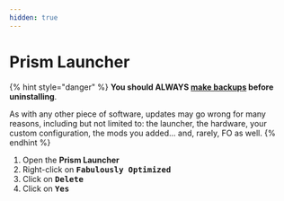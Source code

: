 ```yaml
---
hidden: true
---
```


# Prism Launcher

{% hint style="danger" %}
**You should ALWAYS [make backups](../backup/prism-launcher.md) before uninstalling**.

As with any other piece of software, updates may go wrong for many reasons, including but not limited to: the launcher, the hardware, your custom configuration, the mods you added... and, rarely, FO as well.
{% endhint %}

1. Open the **Prism Launcher**
2. Right-click on <kbd>**Fabulously Optimized**</kbd>
3. Click on <kbd>**Delete**</kbd>
4. Click on <kbd>**Yes**</kbd>
